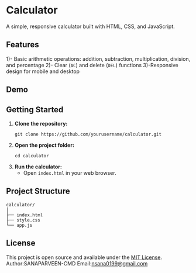 # Calculator
A simple, responsive calculator built with HTML, CSS, and JavaScript.
## Features

1)- Basic arithmetic operations: addition, subtraction, multiplication, division, and percentage
2)- Clear (`AC`) and delete (`DEL`) functions
3)-Responsive design for mobile and desktop
## Demo
## Getting Started
1. **Clone the repository:**
   ```
   git clone https://github.com/yourusername/calculator.git
   ```
2. **Open the project folder:**
   ```
   cd calculator
   ```
3. **Run the calculator:**
   - Open `index.html` in your web browser.

## Project Structure

```
calculator/
│
├── index.html
├── style.css
└── app.js
```
## License
This project is open source and available under the [MIT License](LICENSE).
Author:SANAPARVEEN-CMD
Email:nsana0199@gmail.com
